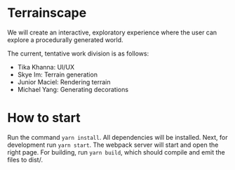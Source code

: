 # Terrainscape

We will create an interactive, exploratory experience where the user can explore a procedurally generated world.

The current, tentative work division is as follows:

- Tika Khanna: UI/UX
- Skye Im: Terrain generation
- Junior Maciel: Rendering terrain
- Michael Yang: Generating decorations

# How to start
Run the command `yarn install`. All dependencies will be installed. 
Next, for development run `yarn start`. The webpack server will start and open the right page.
For building, run `yarn build`, which should compile and emit the files to dist/.